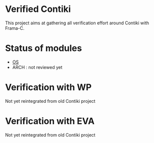 # Verified Contiki

This project aims at gathering all verification effort around
Contiki with Frama-C.

# Status of modules

- [OS](os/OS.md)
- ARCH : not reviewed yet

# Verification with WP

Not yet reintegrated from old Contiki project

# Verification with EVA

Not yet reintegrated from old Contiki project
